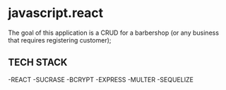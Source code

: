 # javascript.react
The goal of this application is a CRUD for a barbershop (or any business that requires registering customer);

## TECH STACK

-REACT
-SUCRASE
-BCRYPT
-EXPRESS
-MULTER
-SEQUELIZE 
